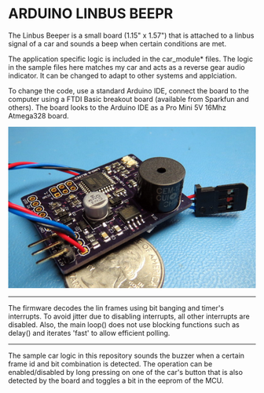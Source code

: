 ARDUINO LINBUS BEEPR
====================

The Linbus Beeper is a small board (1.15" x 1.57") that is attached
to a linbus signal of a car and sounds a beep when certain conditions
are met.

The application specific logic is included in the car_module* files. The 
logic in the sample files here matches my car and acts as a reverse
gear audio indicator. It can be changed to adapt to other systems and 
applciation.

To change the code, use a standard Arduino IDE, connect the board to
the computer using a FTDI Basic breakout board (available from Sparkfun
and others). The board looks to the Arduino IDE as a Pro Mini 5V 16Mhz
Atmega328 board.

![](doc/beeper_001.jpg)

-----

The firmware decodes the lin frames using bit banging and timer's interrupts. To 
avoid jitter due to disabling interrupts, all other interrupts are disabled.
Also, the main loop() does not use blocking functions such as delay() and iterates
'fast' to allow efficient polling.

-----

The sample car logic in this repository sounds the buzzer when a certain
frame id and bit combination is detected. The operation can be enabled/disabled
by long pressing on one of the car's button that is also detected by
the board and toggles a bit in the eeprom of the MCU.


